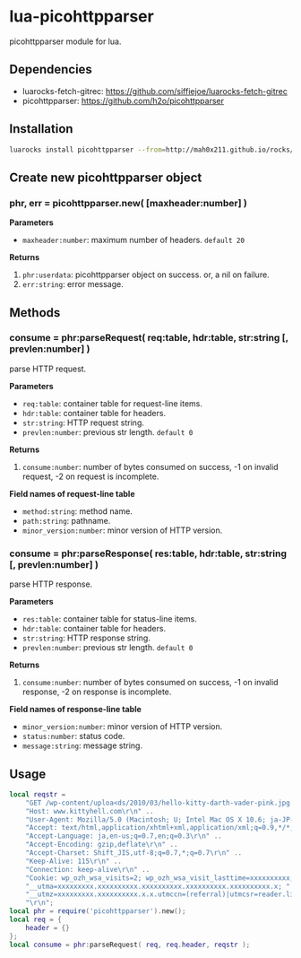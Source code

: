 # lua-picohttpparser

picohttpparser module for lua.

## Dependencies

- luarocks-fetch-gitrec: https://github.com/siffiejoe/luarocks-fetch-gitrec
- picohttpparser: https://github.com/h2o/picohttpparser


## Installation

```sh
luarocks install picohttpparser --from=http://mah0x211.github.io/rocks/
```


## Create new picohttpparser object

### phr, err = picohttpparser.new( [maxheader:number] )

**Parameters**

- `maxheader:number`: maximum number of headers. `default 20`


**Returns**

1. `phr:userdata`: picohttpparser object on success. or, a nil on failure.
2. `err:string`: error message.


## Methods

### consume = phr:parseRequest( req:table, hdr:table, str:string [, prevlen:number] )

parse HTTP request.

**Parameters**

- `req:table`: container table for request-line items.
- `hdr:table`: container table for headers.
- `str:string`: HTTP request string.
- `prevlen:number`: previous str length. `default 0`


**Returns**

1. `consume:number`: number of bytes consumed on success, -1 on invalid request, -2 on request is incomplete.


**Field names of request-line table**

- `method:string`: method name.
- `path:string`: pathname.
- `minor_version:number`: minor version of HTTP version.


### consume = phr:parseResponse( res:table, hdr:table, str:string [, prevlen:number] )

parse HTTP response.

**Parameters**

- `res:table`: container table for status-line items.
- `hdr:table`: container table for headers.
- `str:string`: HTTP response string.
- `prevlen:number`: previous str length. `default 0`


**Returns**

1. `consume:number`: number of bytes consumed on success, -1 on invalid response, -2 on response is incomplete.


**Field names of response-line table**

- `minor_version:number`: minor version of HTTP version.
- `status:number`: status code.
- `message:string`: message string.


## Usage

```lua
local reqstr = 
    "GET /wp-content/uploa<ds/2010/03/hello-kitty-darth-vader-pink.jpg HTTP/1.1\r\n" ..
    "Host: www.kittyhell.com\r\n" ..
    "User-Agent: Mozilla/5.0 (Macintosh; U; Intel Mac OS X 10.6; ja-JP-mac; rv:1.9.2.3) Gecko/20100401 Firefox/3.6.3 Pathtraq/0.9\r\n" ..
    "Accept: text/html,application/xhtml+xml,application/xml;q=0.9,*/*;q=0.8\r\n" ..
    "Accept-Language: ja,en-us;q=0.7,en;q=0.3\r\n" ..
    "Accept-Encoding: gzip,deflate\r\n" ..
    "Accept-Charset: Shift_JIS,utf-8;q=0.7,*;q=0.7\r\n" ..
    "Keep-Alive: 115\r\n" ..
    "Connection: keep-alive\r\n" ..
    "Cookie: wp_ozh_wsa_visits=2; wp_ozh_wsa_visit_lasttime=xxxxxxxxxx; " ..
    "__utma=xxxxxxxxx.xxxxxxxxxx.xxxxxxxxxx.xxxxxxxxxx.xxxxxxxxxx.x; " ..
    "__utmz=xxxxxxxxx.xxxxxxxxxx.x.x.utmccn=(referral)|utmcsr=reader.livedoor.com|utmcct=/reader/|utmcmd=referral\r\n" ..
    "\r\n";
local phr = require('picohttpparser').new();
local req = {
	header = {}	
};
local consume = phr:parseRequest( req, req.header, reqstr );
```

